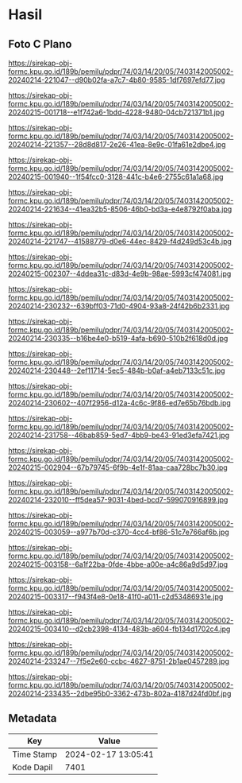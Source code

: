 # Hasil

## Foto C Plano

https://sirekap-obj-formc.kpu.go.id/189b/pemilu/pdpr/74/03/14/20/05/7403142005002-20240214-221047--d90b02fa-a7c7-4b80-9585-1df7697efd77.jpg

https://sirekap-obj-formc.kpu.go.id/189b/pemilu/pdpr/74/03/14/20/05/7403142005002-20240215-001718--e1f742a6-1bdd-4228-9480-04cb721371b1.jpg

https://sirekap-obj-formc.kpu.go.id/189b/pemilu/pdpr/74/03/14/20/05/7403142005002-20240214-221357--28d8d817-2e26-41ea-8e9c-01fa61e2dbe4.jpg

https://sirekap-obj-formc.kpu.go.id/189b/pemilu/pdpr/74/03/14/20/05/7403142005002-20240215-001940--1f54fcc0-3128-441c-b4e6-2755c61a1a68.jpg

https://sirekap-obj-formc.kpu.go.id/189b/pemilu/pdpr/74/03/14/20/05/7403142005002-20240214-221634--41ea32b5-8506-46b0-bd3a-e4e8792f0aba.jpg

https://sirekap-obj-formc.kpu.go.id/189b/pemilu/pdpr/74/03/14/20/05/7403142005002-20240214-221747--41588779-d0e6-44ec-8429-f4d249d53c4b.jpg

https://sirekap-obj-formc.kpu.go.id/189b/pemilu/pdpr/74/03/14/20/05/7403142005002-20240215-002307--4ddea31c-d83d-4e9b-98ae-5993cf474081.jpg

https://sirekap-obj-formc.kpu.go.id/189b/pemilu/pdpr/74/03/14/20/05/7403142005002-20240214-230232--639bff03-71d0-4904-93a8-24f42b6b2331.jpg

https://sirekap-obj-formc.kpu.go.id/189b/pemilu/pdpr/74/03/14/20/05/7403142005002-20240214-230335--b16be4e0-b519-4afa-b690-510b2f618d0d.jpg

https://sirekap-obj-formc.kpu.go.id/189b/pemilu/pdpr/74/03/14/20/05/7403142005002-20240214-230448--2ef11714-5ec5-484b-b0af-a4eb7133c51c.jpg

https://sirekap-obj-formc.kpu.go.id/189b/pemilu/pdpr/74/03/14/20/05/7403142005002-20240214-230602--407f2956-d12a-4c6c-9f86-ed7e65b76bdb.jpg

https://sirekap-obj-formc.kpu.go.id/189b/pemilu/pdpr/74/03/14/20/05/7403142005002-20240214-231758--46bab859-5ed7-4bb9-be43-91ed3efa7421.jpg

https://sirekap-obj-formc.kpu.go.id/189b/pemilu/pdpr/74/03/14/20/05/7403142005002-20240215-002904--67b79745-6f9b-4e1f-81aa-caa728bc7b30.jpg

https://sirekap-obj-formc.kpu.go.id/189b/pemilu/pdpr/74/03/14/20/05/7403142005002-20240214-232010--ff5dea57-9031-4bed-bcd7-599070916899.jpg

https://sirekap-obj-formc.kpu.go.id/189b/pemilu/pdpr/74/03/14/20/05/7403142005002-20240215-003059--a977b70d-c370-4cc4-bf86-51c7e766af6b.jpg

https://sirekap-obj-formc.kpu.go.id/189b/pemilu/pdpr/74/03/14/20/05/7403142005002-20240215-003158--6a1f22ba-0fde-4bbe-a00e-a4c86a9d5d97.jpg

https://sirekap-obj-formc.kpu.go.id/189b/pemilu/pdpr/74/03/14/20/05/7403142005002-20240215-003317--f943f4e8-0e18-41f0-a011-c2d53486931e.jpg

https://sirekap-obj-formc.kpu.go.id/189b/pemilu/pdpr/74/03/14/20/05/7403142005002-20240215-003410--d2cb2398-4134-483b-a604-fb134d1702c4.jpg

https://sirekap-obj-formc.kpu.go.id/189b/pemilu/pdpr/74/03/14/20/05/7403142005002-20240214-233247--7f5e2e60-ccbc-4627-8751-2b1ae0457289.jpg

https://sirekap-obj-formc.kpu.go.id/189b/pemilu/pdpr/74/03/14/20/05/7403142005002-20240214-233435--2dbe95b0-3362-473b-802a-4187d24fd0bf.jpg


## Metadata

| Key        | Value               |
| ---------- | ------------------- |
| Time Stamp | 2024-02-17 13:05:41 |
| Kode Dapil | 7401                |



